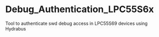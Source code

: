 # Debug_Authentication_LPC55S6x
Tool to authenticate swd debug access in LPC55S69 devices using Hydrabus
